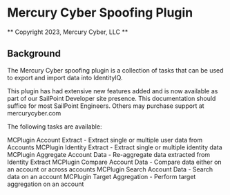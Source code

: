 # Mercury Cyber Spoofing Plugin

** Copyright 2023, Mercury Cyber, LLC **

## Background

The Mercury Cyber spoofing plugin is a collection of tasks that can be used to export and import data
into IdentityIQ.

This plugin has had extensive new features added and is now available as part of our SailPoint Developer
site presence.  This documentation should suffice for most SailPoint Engineers.  Others may purchase support
at mercurycyber.com

The following tasks are available:

MCPlugin Account Extract        - Extract single or multiple user data from Accounts
MCPlugin Identity Extract       - Extract single or multiple identity data
MCPlugin Aggregate Account Data - Re-aggregate data extracted from Identity Extract
MCPlugin Compare Account Data   - Compare data either on an account or across accounts
MCPlugin Search Account Data    - Search data on an account
MCPlugin Target Aggregation     - Perform target aggregation on an account

